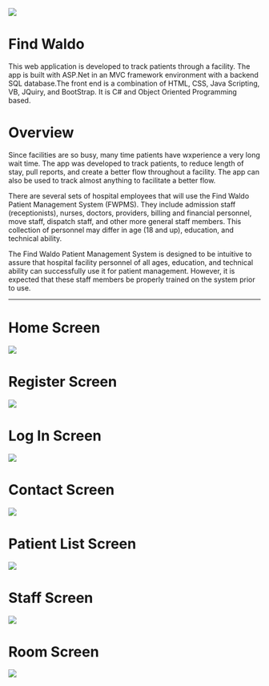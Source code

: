 ![](https://i.imgur.com/Jfw4Ey6.png)

# Find Waldo
This web application is developed to track patients through a facility. The app is built with ASP.Net in an MVC framework environment with a backend SQL database.The front end is a combination of HTML, CSS, Java Scripting, VB, JQuiry, and BootStrap. It is C# and Object Oriented Programming based.    

# Overview

Since facilities are so busy, many time patients have wxperience a very long wait time. The app was developed to track patients, to reduce length of stay, pull reports, and create a better flow throughout a facility. The app can also be used to track almost anything to facilitate a better flow. 

There are several sets of hospital employees that will use the Find Waldo Patient Management System (FWPMS). They include admission staff (receptionists), nurses, doctors, providers, billing and financial personnel, move staff, dispatch staff, and other more general staff members. This collection of personnel may differ in age (18 and up), education, and technical ability.

The Find Waldo Patient Management System is designed to be intuitive to assure that hospital facility personnel of all ages,
education, and technical ability can successfully use it for patient management. However, it is expected that these staff members be properly trained on the system prior to use.

***
# Home Screen
![](https://i.imgur.com/C1N6Jvd.png)

# Register Screen
![](https://i.imgur.com/24M6Rjc.png)

# Log In Screen
![](https://i.imgur.com/eFqnIkZ.png)

# Contact Screen
![](https://i.imgur.com/SIgwIZq.png)

# Patient List Screen
![](https://i.imgur.com/vEHeQhc.png)

# Staff Screen
![](https://i.imgur.com/W19u7EG.png)

# Room Screen
![](https://i.imgur.com/5MNPkCY.png)
